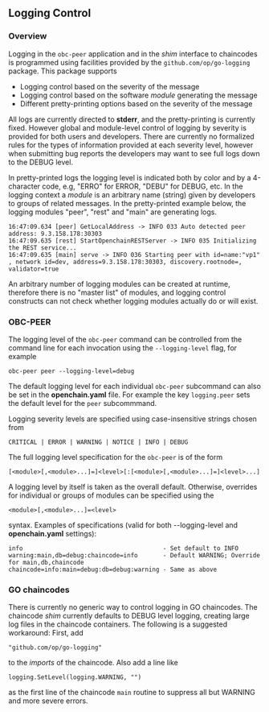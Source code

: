 ## Logging Control

### Overview

Logging in the `obc-peer` application and in the _shim_ interface to
chaincodes is programmed using facilities provided by the
`github.com/op/go-logging` package. This package supports

- Logging control based on the severity of the message
- Logging control based on the software _module_ generating the message
- Different pretty-printing options based on the severity of the message

All logs are currently directed to **stderr**, and the pretty-printing is
currently fixed. However global and module-level control of logging by
severity is provided for both users and developers.  There are currently no
formalized rules for the types of information provided at each severity level,
however when submitting bug reports the developers may want to see full logs
down to the DEBUG level.

In pretty-printed logs the logging level is indicated both by color and by a
4-character code, e.g, "ERRO" for ERROR, "DEBU" for DEBUG, etc.  In the
logging context a _module_ is an arbitrary name (string) given by developers
to groups of related messages.  In the pretty-printed example below, the
logging modules "peer", "rest" and "main" are generating logs.

    16:47:09.634 [peer] GetLocalAddress -> INFO 033 Auto detected peer address: 9.3.158.178:30303
    16:47:09.635 [rest] StartOpenchainRESTServer -> INFO 035 Initializing the REST service...
    16:47:09.635 [main] serve -> INFO 036 Starting peer with id=name:"vp1" , network id=dev, address=9.3.158.178:30303, discovery.rootnode=, validator=true

An arbitrary number of logging modules can be created at runtime, therefore
there is no "master list" of modules, and logging control constructs can not
check whether logging modules actually do or will exist.

### OBC-PEER

The logging level of the `obc-peer` command can be controlled from the command
line for each invocation using the `--logging-level` flag, for example

    obc-peer peer --logging-level=debug
	
The default logging level for each individual `obc-peer` subcommand can also
be set in the **openchain.yaml** file. For example the key `logging.peer` sets
the default level for the `peer` subcommmand.

Logging severity levels are specified using case-insensitive strings chosen
from

    CRITICAL | ERROR | WARNING | NOTICE | INFO | DEBUG

The full logging level specification for the `obc-peer` is of the form

    [<module>[,<module>...]=]<level>[:[<module>[,<module>...]=]<level>...]

A logging level by itself is taken as the overall default. Otherwise,
overrides for individual or groups of modules can be specified using the 

    <module>[,<module>...]=<level> 

syntax. Examples of <level> specifications (valid for both --logging-level and
**openchain.yaml** settings):

    info                                       - Set default to INFO
    warning:main,db=debug:chaincode=info       - Default WARNING; Override for main,db,chaincode
    chaincode=info:main=debug:db=debug:warning - Same as above



### GO chaincodes

There is currently no generic way to control logging in GO chaincodes. The
chaincode _shim_ currently defaults to DEBUG level logging, creating large
log files in the chaincode containers. The following is a suggested
workaround: First, add

    "github.com/op/go-logging"
	
to the _imports_ of the chaincode. Also add a line like

    logging.SetLevel(logging.WARNING, "")
	
as the first line of the chaincode `main` routine to suppress all but WARNING
and more severe errors.

